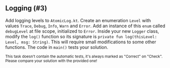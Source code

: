 ## Logging (#3)

Add logging levels to `AtomicLog.kt`. Create an enumeration `Level` with values
`Trace`, `Debug`, `Info`, `Warn` and `Error`. Add an instance of this `enum`
called `debugLevel` at file scope, initialized to `Error`. Inside your new
`Logger` class, modify the `log()` function so its signature is `private fun
log(thisLevel: Level, msg: String)`. This will require small modifications to
some other functions. The code in `main()` tests your solution.

<sub> This task doesn't contain the automatic tests,
it's always marked as "Correct" on "Check".
Please compare your solution with the provided one! </sub>